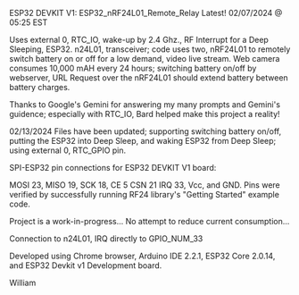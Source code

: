 ESP32 DEVKIT V1:  ESP32_nRF24L01_Remote_Relay                 Latest!  02/07/2024 @ 05:25 EST

Uses external 0, RTC_IO,  wake-up by 2.4 Ghz., RF Interrupt for a Deep Sleeping, ESP32. n24L01, transceiver; code uses two, nRF24L01 to remotely switch battery on or off for a low demand, 
video live stream. Web camera consumes 10,000 mAH every 24 hours; switching battery on/off by webserver, URL Request over the nRF24L01 should extend battery between battery charges.

Thanks to Google's Gemini for answering my many prompts and Gemini's guidence; especially with RTC_IO, Bard helped make this project a reality!

02/13/2024 Files have been updated; supporting switching battery on/off, putting the ESP32 into Deep Sleep, and waking ESP32 from Deep Sleep; using external 0, RTC_GPIO pin.

SPI-ESP32 pin connections for ESP32 DEVKIT V1 board:

MOSI 23, MISO 19, SCK 18, CE 5 CSN 21 IRQ 33, Vcc, and GND.  Pins were verified by successfully running RF24 library's "Getting Started" example code.

Project is a work-in-progress...  No attempt to reduce current consumption...

Connection to n24L01, IRQ directly to GPIO_NUM_33

Developed using Chrome browser, Arduino IDE 2.2.1, ESP32 Core 2.0.14, and ESP32 Devkit v1 Development board. 


William
